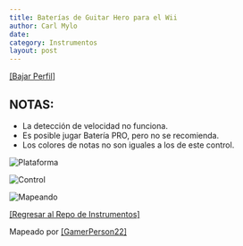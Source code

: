 ```yaml
---
title: Baterías de Guitar Hero para el Wii
author: Carl Mylo
date: 
category: Instrumentos
layout: post
---
```


[[Bajar Perfil]](https://github.com/hmxmilohax/rb3-pc/raw/main/instrument-repo/Wii%20Guitar%20Hero%20Drums.7z)

## NOTAS:

* La detección de velocidad no funciona.
* Es posible jugar Batería PRO, pero no se recomienda.
* Los colores de notas no son iguales a los de este control.

	
![Plataforma](https://raw.githubusercontent.com/hmxmilohax/rb3-pc/main/assets/images/instruments/plat/wii.png "Plataforma") 

![Control](https://raw.githubusercontent.com/hmxmilohax/rb3-pc/main/assets/images/instruments/cont/ghdrmscontroller.png "Control") 

![Mapeando](https://raw.githubusercontent.com/hmxmilohax/rb3-pc/main/assets/images/instruments/wiighdrmsmapping.png "Mapeando") 

[[Regresar al Repo de Instrumentos]](https://hmxmilohax.github.io/rb3-pc/espanol/repodeinst/#lista-de-instrumentos)



Mapeado por [[GamerPerson22]](https://www.youtube.com/channel/UCC5SlXPlnlGwBG7w6mvfx8g)